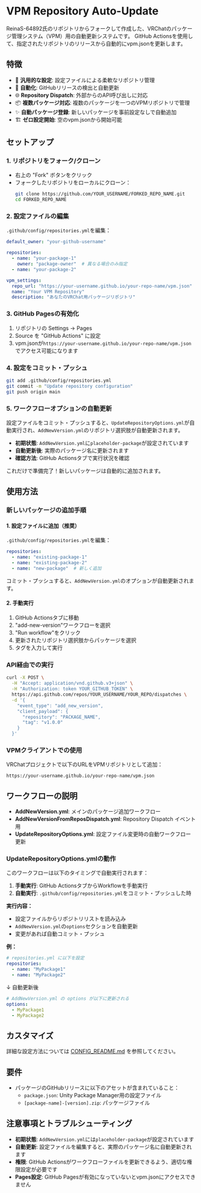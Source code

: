 # VPM Repository Auto-Update

ReinaS-64892氏のリポジトリからフォークして作成した、VRChatのパッケージ管理システム（VPM）用の自動更新システムです。
GitHub Actionsを使用して、指定されたリポジトリのリリースから自動的にvpm.jsonを更新します。

## 特徴

- 🔧 **汎用的な設定**: 設定ファイルによる柔軟なリポジトリ管理
- 🚀 **自動化**: GitHubリリースの検出と自動更新
- 🌐 **Repository Dispatch**: 外部からのAPI呼び出しに対応
- 📦 **複数パッケージ対応**: 複数のパッケージを一つのVPMリポジトリで管理
- ✨ **自動パッケージ登録**: 新しいパッケージを事前設定なしで自動追加
- 🏗️ **ゼロ設定開始**: 空のvpm.jsonから開始可能

## セットアップ

### 1. リポジトリをフォーク/クローン

- 右上の "Fork" ボタンをクリック
- フォークしたリポジトリをローカルにクローン：
  ```bash
  git clone https://github.com/YOUR_USERNAME/FORKED_REPO_NAME.git
  cd FORKED_REPO_NAME
  ```

### 2. 設定ファイルの編集

`.github/config/repositories.yml`を編集：

```yaml
default_owner: "your-github-username"

repositories:
  - name: "your-package-1"
    owner: "package-owner"  # 異なる場合のみ指定
  - name: "your-package-2"

vpm_settings:
  repo_url: "https://your-username.github.io/your-repo-name/vpm.json"
  name: "Your VPM Repository"
  description: "あなたのVRChat用パッケージリポジトリ"
```

### 3. GitHub Pagesの有効化

1. リポジトリの Settings → Pages
2. Source を "GitHub Actions" に設定
3. vpm.jsonが`https://your-username.github.io/your-repo-name/vpm.json`でアクセス可能になります

### 4. 設定をコミット・プッシュ

```bash
git add .github/config/repositories.yml
git commit -m "Update repository configuration"
git push origin main
```

### 5. ワークフローオプションの自動更新

設定ファイルをコミット・プッシュすると、`UpdateRepositoryOptions.yml`が自動実行され、`AddNewVersion.yml`のリポジトリ選択肢が自動更新されます。

- **初期状態**: `AddNewVersion.yml`に`placeholder-package`が設定されています
- **自動更新後**: 実際のパッケージ名に更新されます
- **確認方法**: GitHub Actionsタブで実行状況を確認

これだけで準備完了！新しいパッケージは自動的に追加されます。

## 使用方法

### 新しいパッケージの追加手順

#### 1. 設定ファイルに追加（推奨）

`.github/config/repositories.yml`を編集：

```yaml
repositories:
  - name: "existing-package-1"
  - name: "existing-package-2"
  - name: "new-package"  # 新しく追加
```

コミット・プッシュすると、`AddNewVersion.yml`のオプションが自動更新されます。

#### 2. 手動実行

1. GitHub Actionsタブに移動
2. "add-new-version"ワークフローを選択
3. "Run workflow"をクリック
4. 更新されたリポジトリ選択肢からパッケージを選択
5. タグを入力して実行

### API経由での実行

```bash
curl -X POST \
  -H "Accept: application/vnd.github.v3+json" \
  -H "Authorization: token YOUR_GITHUB_TOKEN" \
  https://api.github.com/repos/YOUR_USERNAME/YOUR_REPO/dispatches \
  -d '{
    "event_type": "add_new_version",
    "client_payload": {
      "repository": "PACKAGE_NAME",
      "tag": "v1.0.0"
    }
  }'
```

### VPMクライアントでの使用

VRChatプロジェクトで以下のURLをVPMリポジトリとして追加：

```
https://your-username.github.io/your-repo-name/vpm.json
```

## ワークフローの説明

- **AddNewVersion.yml**: メインのパッケージ追加ワークフロー
- **AddNewVersionFromReposDispatch.yml**: Repository Dispatch イベント用
- **UpdateRepositoryOptions.yml**: 設定ファイル変更時の自動ワークフロー更新

### UpdateRepositoryOptions.ymlの動作

このワークフローは以下のタイミングで自動実行されます：

1. **手動実行**: GitHub ActionsタブからWorkflowを手動実行
2. **自動実行**: `.github/config/repositories.yml`をコミット・プッシュした時

**実行内容：**
- 設定ファイルからリポジトリリストを読み込み
- `AddNewVersion.yml`の`options`セクションを自動更新
- 変更があれば自動コミット・プッシュ

**例：**
```yaml
# repositories.yml に以下を設定
repositories:
  - name: "MyPackage1" 
  - name: "MyPackage2"
```

↓ 自動更新後

```yaml
# AddNewVersion.yml の options が以下に更新される
options:
  - MyPackage1
  - MyPackage2
```

## カスタマイズ

詳細な設定方法については [CONFIG_README.md](.github/CONFIG_README.md) を参照してください。

## 要件

- パッケージのGitHubリリースに以下のアセットが含まれていること：
  - `package.json`: Unity Package Manager用の設定ファイル
  - `[package-name]-[version].zip`: パッケージファイル

## 注意事項とトラブルシューティング

- **初期状態**: `AddNewVersion.yml`には`placeholder-package`が設定されています
- **自動更新**: 設定ファイルを編集すると、実際のパッケージ名に自動更新されます
- **権限**: GitHub Actionsがワークフローファイルを更新できるよう、適切な権限設定が必要です
- **Pages設定**: GitHub Pagesが有効になっていないとvpm.jsonにアクセスできません
